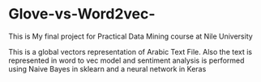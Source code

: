 # Glove-vs-Word2vec-
This is My final project for Practical Data Mining course at Nile University

This is a global vectors representation of Arabic Text File. Also the text is represented in word to vec model and sentiment analysis is performed using Naive Bayes in sklearn and a neural network in Keras 

